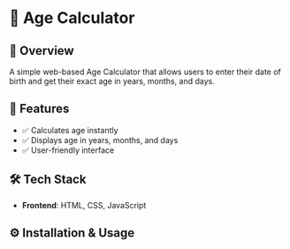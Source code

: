 # 📅 Age Calculator  

## 🚀 Overview  
A simple web-based Age Calculator that allows users to enter their date of birth and get their exact age in years, months, and days.  

## 🎯 Features  
- ✅ Calculates age instantly  
- ✅ Displays age in years, months, and days  
- ✅ User-friendly interface  

## 🛠️ Tech Stack  
- **Frontend**: HTML, CSS, JavaScript  

## ⚙️ Installation & Usage  
```bash

